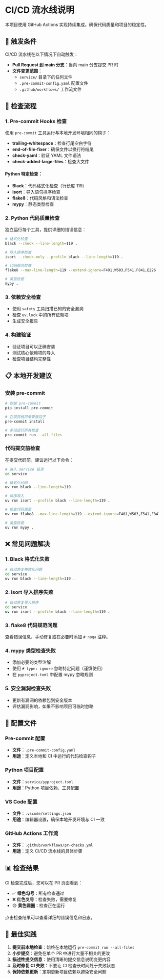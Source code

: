# CI/CD 流水线说明

本项目使用 GitHub Actions 实现持续集成，确保代码质量和项目的稳定性。

## 🚀 触发条件

CI/CD 流水线在以下情况下自动触发：

- **Pull Request 到 main 分支**：当向 main 分支提交 PR 时
- **文件变更范围**：
  - `service/` 目录下的任何文件
  - `.pre-commit-config.yaml` 配置文件
  - `.github/workflows/` 工作流文件

## 🔄 检查流程

### 1. Pre-commit Hooks 检查

使用 `pre-commit` 工具运行与本地开发环境相同的钩子：

- **trailing-whitespace**：检查行尾空白字符
- **end-of-file-fixer**：确保文件以换行符结尾
- **check-yaml**：验证 YAML 文件语法
- **check-added-large-files**：检查大文件

#### Python 特定检查：

- **Black**：代码格式化检查（行长度 119）
- **isort**：导入语句排序检查
- **flake8**：代码风格和语法检查
- **mypy**：静态类型检查

### 2. Python 代码质量检查

独立运行每个工具，提供详细的错误信息：

```bash
# 格式化检查
black --check --line-length=119 .

# 导入排序检查
isort --check-only --profile black --line-length=119 .

# 代码规范检查
flake8 --max-line-length=119 --extend-ignore=F401,W503,F541,F841,E226 .

# 类型检查
mypy .
```

### 3. 依赖安全检查

- 使用 `safety` 工具扫描已知的安全漏洞
- 检查 `uv.lock` 中的所有依赖项
- 生成安全报告

### 4. 构建验证

- 验证项目可以正确安装
- 测试核心依赖项的导入
- 检查项目结构完整性

## 📋 本地开发建议

### 安装 pre-commit

```bash
# 安装 pre-commit
pip install pre-commit

# 在项目根目录安装钩子
pre-commit install

# 手动运行所有检查
pre-commit run --all-files
```

### 代码提交前检查

在提交代码前，建议运行以下命令：

```bash
# 进入 service 目录
cd service

# 格式化代码
uv run black --line-length=119 .

# 排序导入
uv run isort --profile black --line-length=119 .

# 检查代码规范
uv run flake8 --max-line-length=119 --extend-ignore=F401,W503,F541,F841,E226 .

# 类型检查
uv run mypy .
```

## ❌ 常见问题解决

### 1. Black 格式化失败

```bash
# 自动修复格式化问题
cd service
uv run black --line-length=119 .
```

### 2. isort 导入排序失败

```bash
# 自动修复导入排序
cd service
uv run isort --profile black --line-length=119 .
```

### 3. flake8 代码规范问题

查看错误信息，手动修复或在必要时添加 `# noqa` 注释。

### 4. mypy 类型检查失败

- 添加必要的类型注解
- 使用 `# type: ignore` 忽略特定问题（谨慎使用）
- 在 `pyproject.toml` 中配置 mypy 忽略规则

### 5. 安全漏洞检查失败

- 更新有漏洞的依赖包到安全版本
- 评估漏洞影响，如果不影响项目可临时忽略

## 🔧 配置文件

### Pre-commit 配置

- **文件**：`.pre-commit-config.yaml`
- **用途**：定义本地和 CI 中运行的代码检查钩子

### Python 项目配置

- **文件**：`service/pyproject.toml`
- **用途**：Python 项目依赖、工具配置

### VS Code 配置

- **文件**：`.vscode/settings.json`
- **用途**：编辑器设置，确保本地开发环境与 CI 一致

### GitHub Actions 工作流

- **文件**：`.github/workflows/pr-checks.yml`
- **用途**：定义 CI/CD 流水线的具体步骤

## 📊 检查结果

CI 检查完成后，您可以在 PR 页面看到：

- ✅ **绿色勾号**：所有检查通过
- ❌ **红色叉号**：检查失败，需要修复
- 🟡 **黄色圆圈**：检查正在运行

点击检查结果可以查看详细的错误信息和日志。

## 🎯 最佳实践

1. **提交前本地检查**：始终在本地运行 `pre-commit run --all-files`
2. **小步提交**：避免在单个 PR 中进行大量不相关的更改
3. **描述性提交信息**：使用清晰的提交信息说明变更内容
4. **及时修复 CI 失败**：不要让 CI 检查长时间处于失败状态
5. **保持依赖更新**：定期更新项目依赖以避免安全问题
